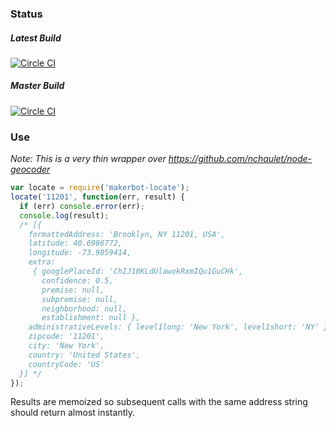 ### Status
##### Latest Build
[![Circle CI](https://circleci.com/gh/makerbot/locate.svg?style=svg&circle-token=0cc22730c167baa8a46ea462e47f783b582b9e1c)](https://circleci.com/gh/makerbot/locate)
##### Master Build
[![Circle CI](https://circleci.com/gh/makerbot/locate/tree/master.svg?style=svg&circle-token=0cc22730c167baa8a46ea462e47f783b582b9e1c)](https://circleci.com/gh/makerbot/locate/tree/master)

### Use
*Note: This is a very thin wrapper over https://github.com/nchaulet/node-geocoder*
```js
var locate = require('makerbot-locate');
locate('11201', function(err, result) {
  if (err) console.error(err);
  console.log(result);
  /* [{
    formattedAddress: 'Brooklyn, NY 11201, USA',
    latitude: 40.6986772,
    longitude: -73.9859414,
    extra:
     { googlePlaceId: 'ChIJ10KLdUlawokRxmIQu1GuCHk',
       confidence: 0.5,
       premise: null,
       subpremise: null,
       neighborhood: null,
       establishment: null },
    administrativeLevels: { level1long: 'New York', level1short: 'NY' },
    zipcode: '11201',
    city: 'New York',
    country: 'United States',
    countryCode: 'US'
  }] */
});
```
Results are memoized so subsequent calls with the same address string should return almost instantly.
